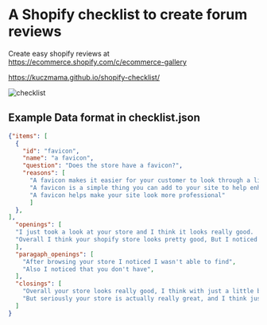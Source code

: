 # A Shopify checklist to create forum reviews

Create easy shopify reviews at https://ecommerce.shopify.com/c/ecommerce-gallery

https://kuczmama.github.io/shopify-checklist/

![checklist](https://user-images.githubusercontent.com/5359580/47949487-39512b80-df87-11e8-8194-5f6a560129d6.png)


## Example Data format in checklist.json
```json
{"items": [
  {
    "id": "favicon",
    "name": "a favicon",
    "question": "Does the store have a favicon?",
    "reasons": [
      "A favicon makes it easier for your customer to look through a list of bookmarks and find your site",
      "A favicon is a simple thing you can add to your site to help enhance your brand",
      "A favicon helps make your site look more professional"
      ]
  },
],
  "openings": [
  "I just took a look at your store and I think it looks really good.  There are just a few minor things that I might consider changing",
  "Overall I think your shopify store looks pretty good, But I noticed a couple of things that you might consider adding.",
  ],
  "paragaph_openings": [
    "After browsing your store I noticed I wasn't able to find",
    "Also I noticed that you don't have",
  ],
  "closings": [
    "Overall your store looks really good, I think with just a little bit of time and effort you'll be able to create a really awesome store!",
    "But seriously your store is actually really great, and I think just a few minor tweaks could really go a long way.",
  ]
}
```
